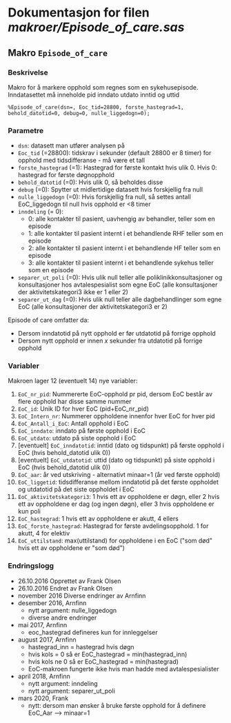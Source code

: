 
# Dokumentasjon for filen *makroer/Episode_of_care.sas*


## Makro `Episode_of_care`

### Beskrivelse

Makro for å markere opphold som regnes som en sykehusepisode. 
Inndatasettet må inneholde pid inndato utdato inntid og uttid

```
%Episode_of_care(dsn=, Eoc_tid=28800, forste_hastegrad=1, behold_datotid=0, debug=0, nulle_liggedogn=0);
```

### Parametre

- `dsn`: datasett man utfører analysen på
- `Eoc_tid` (=28800): tidskrav i sekunder (default 28800 er 8 timer) for opphold med tidsdifferanse - må være et tall
- `forste_hastegrad` (=1): Hastegrad for første kontakt hvis ulik 0. Hvis 0: hastegrad for første døgnopphold
- `behold_datotid` (=0): Hvis ulik 0, så beholdes disse 
- `debug` (=0): Spytter ut midlertidige datasett hvis forskjellig fra null
- `nulle_liggedogn` (=0): Hvis forskjellig fra null, så settes antall EoC_liggedogn til null hvis opphold er <8 timer
- `inndeling` (= 0):
  - 0: alle kontakter til pasient, uavhengig av behandler, teller som en episode
  - 1: alle kontakter til pasient internt i et behandlende RHF teller som en episode
  - 2: alle kontakter til pasient internt i et behandlende HF teller som en episode
  - 3: alle kontakter til pasient internt i et behandlende sykehus teller som en episode
- `separer_ut_poli` (=0): Hvis ulik null teller alle poliklinikkonsultasjoner og konsultasjoner hos avtalespesialist som egne EoC (alle konsultasjoner der aktivitetskategori3 ikke er 1 eller 2)
- `separer_ut_dag` (=0): Hvis ulik null teller alle dagbehandlinger som egne EoC (alle konsultasjoner der aktivitetskategori3 er 2)
  
Episode of care omfatter da:
- Dersom inndatotid på nytt opphold er før utdatotid på forrige opphold
- Dersom nytt opphold er innen *x* sekunder fra utdatotid på forrige opphold

### Variabler

Makroen lager 12 (eventuelt 14) nye variabler:
1.  `EoC_nr_pid`: Nummererte EoC-opphold pr pid, dersom EoC består av flere opphold har disse samme nummer
2.  `EoC_id`: Unik ID for hver EoC (pid+EoC_nr_pid)
3.  `EoC_Intern_nr`: Nummerer oppholdene innenfor hver EoC for hver pid
4.  `EoC_Antall_i_EoC`: Antall opphold i EoC
5.  `EoC_inndato`: inndato på første opphold i EoC
6.  `EoC_utdato`: utdato på siste opphold i EoC
7.  [eventuelt] `EoC_inndatotid`: inntid (dato og tidspunkt) på første opphold i EoC (hvis behold_datotid ulik 0))
8.  [eventuelt] `EoC_utdatotid`: uttid (dato og tidspunkt) på siste opphold i EoC (hvis behold_datotid ulik 0))
9.  `EoC_aar`: år ved utskriving - alternativt minaar=1 (år ved første opphold)
10. `EoC_liggetid`: tidsdifferanse mellom inndatotid på det første oppholdet og utdatotid på det siste oppholdet i EoC
11. `EoC_aktivitetskategori3`: 1 hvis ett av oppholdene er døgn, eller 2 hvis ett av oppholdene er dag (og ingen døgn), eller 3 hvis oppholdene er kun poli
12. `EoC_hastegrad`: 1 hvis ett av oppholdene er akutt, 4 ellers
13. `EoC_forste_hastegrad`: Hastegrad for første avdelingsopphold. 1 for akutt, 4 for elektiv
14. `EoC_uttilstand`: max(uttilstand) for oppholdene i en EoC ("som død" hvis ett av oppholdene er "som død")

### Endringslogg

- 26.10.2016 Opprettet av Frank Olsen
- 26.10.2016 Endret av Frank Olsen
- november 2016 Diverse endringer av Arnfinn
- desember 2016, Arnfinn
  - nytt argument: nulle_liggedogn
  - diverse andre endringer
- mai 2017, Arnfinn
  - eoc_hastegrad defineres kun for innleggelser
- august 2017, Arnfinn
  - hastegrad_inn = hastegrad hvis døgn
  - hvis kols = 0 så er EoC_hastegrad = min(hastegrad_inn)
  - hvis kols ne 0 så er EoC_hastegrad = min(hastegrad)
  - EoC-makroen fungerte ikke hvis man hadde med avtalespesialister
- april 2018, Arnfinn
  - nytt argument: inndeling 
  - nytt argument: separer_ut_poli
- mars 2020, Frank
	- nytt: dersom man ønsker å bruke første opphold for å definere EoC_Aar
	--> minaar=1

